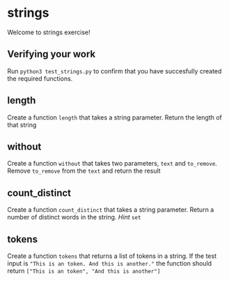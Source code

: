 # strings

Welcome to strings exercise!

## Verifying your work

Run `python3 test_strings.py` to confirm that you have succesfully created the required functions.

## length

Create a function `length` that takes a string parameter. Return the length of that string

## without

Create a function `without` that takes two parameters, `text` and `to_remove`. Remove `to_remove` from the `text` and return the result

## count_distinct

Create a function `count_distinct` that takes a string parameter. Return a number of distinct words in the string. *Hint* `set`

## tokens

Create a function `tokens` that returns a list of tokens in a string. If the test input is `"This is an token. And this is another."` the function should return `["This is an token", "And this is another"]`

